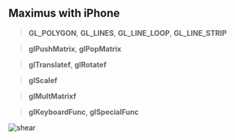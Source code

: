 ## Maximus with iPhone
> **GL_POLYGON**, **GL_LINES**, **GL_LINE_LOOP**, **GL_LINE_STRIP**

> **glPushMatrix**, **glPopMatrix**

> **glTranslatef**, **glRotatef**

> **glScalef**

> **glMultMatrixf**

> **glKeyboardFunc**, **glSpecialFunc**

![shear](https://github.com/glowthem/University/blob/master/Senior/Computer_Graphics/Shear/MaxwithIphone.gif)